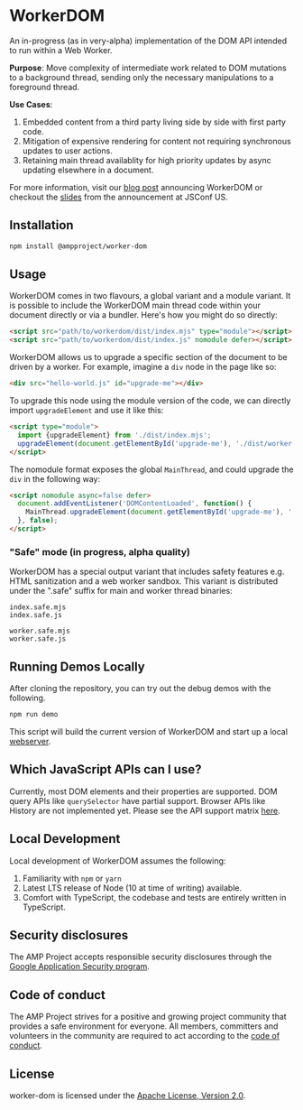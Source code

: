 # WorkerDOM

An in-progress (as in very-alpha) implementation of the DOM API intended to run within a Web Worker. 

**Purpose**: Move complexity of intermediate work related to DOM mutations to a background thread, sending only the necessary manipulations to a foreground thread.

**Use Cases**:
1. Embedded content from a third party living side by side with first party code.
2. Mitigation of expensive rendering for content not requiring synchronous updates to user actions.
3. Retaining main thread availablity for high priority updates by async updating elsewhere in a document.

For more information, visit our [blog post](https://bit.ly/worker-dom-blog) announcing WorkerDOM or checkout the [slides](https://bit.ly/worker-dom-slides) from the announcement at JSConf US.

## Installation

```bash
npm install @ampproject/worker-dom
```

## Usage

WorkerDOM comes in two flavours, a global variant and a module variant. It is possible to include the WorkerDOM main thread code within your document directly or via a bundler. Here's how you might do so directly:

```html
<script src="path/to/workerdom/dist/index.mjs" type="module"></script>
<script src="path/to/workerdom/dist/index.js" nomodule defer></script>
```

WorkerDOM allows us to upgrade a specific section of the document to be driven by a worker. For example, imagine a `div` node in the page like so:

```html
<div src="hello-world.js" id="upgrade-me"></div>
```

To upgrade this node using the module version of the code, we can directly import `upgradeElement` and use it like this:

```html
<script type="module">
  import {upgradeElement} from './dist/index.mjs';
  upgradeElement(document.getElementById('upgrade-me'), './dist/worker.mjs');
</script>
```

The nomodule format exposes the global `MainThread`, and could upgrade the `div` in the following way:

```html
<script nomodule async=false defer>
  document.addEventListener('DOMContentLoaded', function() {
    MainThread.upgradeElement(document.getElementById('upgrade-me'), './dist/worker.js');
  }, false);
</script>
``` 

### "Safe" mode (in progress, alpha quality)

WorkerDOM has a special output variant that includes safety features e.g. HTML sanitization and a web worker sandbox. This variant is distributed under the ".safe" suffix for main and worker thread binaries:

```
index.safe.mjs
index.safe.js

worker.safe.mjs
worker.safe.js
```

## Running Demos Locally

After cloning the repository, you can try out the debug demos with the following.

```bash
npm run demo
```

This script will build the current version of WorkerDOM and start up a local [webserver](http://localhost:3001).

## Which JavaScript APIs can I use?

Currently, most DOM elements and their properties are supported. DOM query APIs like `querySelector` have partial support. Browser APIs like History are not implemented yet. Please see the API support matrix [here](https://github.com/ampproject/worker-dom/web_compat.md).

## Local Development

Local development of WorkerDOM assumes the following:
1. Familiarity with `npm` or `yarn`
2. Latest LTS release of Node (10 at time of writing) available.
3. Comfort with TypeScript, the codebase and tests are entirely written in TypeScript.

## Security disclosures

The AMP Project accepts responsible security disclosures through the [Google Application Security program](https://www.google.com/about/appsecurity/).

## Code of conduct

The AMP Project strives for a positive and growing project community that provides a safe environment for everyone.  All members, committers and volunteers in the community are required to act according to the [code of conduct](CODE_OF_CONDUCT.md).

## License

worker-dom is licensed under the [Apache License, Version 2.0](LICENSE).
